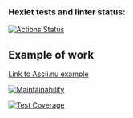 ### Hexlet tests and linter status:
[![Actions Status](https://github.com/hermanasoul/frontend-project-46/actions/workflows/hexlet-check.yml/badge.svg)](https://github.com/hermanasoul/frontend-project-46/actions)

## Example of work
[Link to Ascii.nu example](https://asciinema.org/a/Wc42v9cpDHssetuGnIw8QXXK2)

[![Maintainability](https://api.codeclimate.com/v1/badges/dcc393f130139c23d1f9/maintainability)](https://codeclimate.com/github/hermanasoul/frontend-project-46/maintainability)

[![Test Coverage](https://api.codeclimate.com/v1/badges/dcc393f130139c23d1f9/test_coverage)](https://codeclimate.com/github/hermanasoul/frontend-project-46/test_coverage)